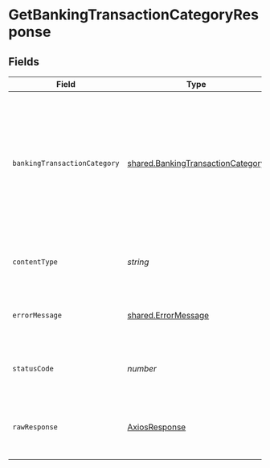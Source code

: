 # GetBankingTransactionCategoryResponse


## Fields

| Field                                                                                                                                                                                        | Type                                                                                                                                                                                         | Required                                                                                                                                                                                     | Description                                                                                                                                                                                  | Example                                                                                                                                                                                      |
| -------------------------------------------------------------------------------------------------------------------------------------------------------------------------------------------- | -------------------------------------------------------------------------------------------------------------------------------------------------------------------------------------------- | -------------------------------------------------------------------------------------------------------------------------------------------------------------------------------------------- | -------------------------------------------------------------------------------------------------------------------------------------------------------------------------------------------- | -------------------------------------------------------------------------------------------------------------------------------------------------------------------------------------------- |
| `bankingTransactionCategory`                                                                                                                                                                 | [shared.BankingTransactionCategory](../../../sdk/models/shared/bankingtransactioncategory.md)                                                                                                | :heavy_minus_sign:                                                                                                                                                                           | Success                                                                                                                                                                                      | {<br/>"id": "auto-and-transport",<br/>"name": "Auto \u0026 Transport",<br/>"hasChildren": true,<br/>"status": "Active",<br/>"modifiedDate": "2022-05-23T16:32:50",<br/>"sourceModifiedDate": "2021-04-24T07:59:10"<br/>} |
| `contentType`                                                                                                                                                                                | *string*                                                                                                                                                                                     | :heavy_check_mark:                                                                                                                                                                           | HTTP response content type for this operation                                                                                                                                                |                                                                                                                                                                                              |
| `errorMessage`                                                                                                                                                                               | [shared.ErrorMessage](../../../sdk/models/shared/errormessage.md)                                                                                                                            | :heavy_minus_sign:                                                                                                                                                                           | Your API request was not properly authorized.                                                                                                                                                |                                                                                                                                                                                              |
| `statusCode`                                                                                                                                                                                 | *number*                                                                                                                                                                                     | :heavy_check_mark:                                                                                                                                                                           | HTTP response status code for this operation                                                                                                                                                 |                                                                                                                                                                                              |
| `rawResponse`                                                                                                                                                                                | [AxiosResponse](https://axios-http.com/docs/res_schema)                                                                                                                                      | :heavy_check_mark:                                                                                                                                                                           | Raw HTTP response; suitable for custom response parsing                                                                                                                                      |                                                                                                                                                                                              |
